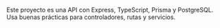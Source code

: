 <!-- Use this file to provide workspace-specific custom instructions to Copilot. For more details, visit https://code.visualstudio.com/docs/copilot/copilot-customization#_use-a-githubcopilotinstructionsmd-file -->

Este proyecto es una API con Express, TypeScript, Prisma y PostgreSQL. Usa buenas prácticas para controladores, rutas y servicios.
